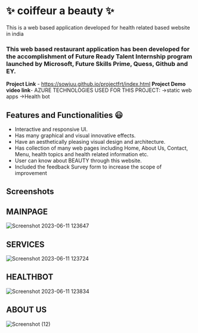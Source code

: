 # ✨ coiffeur a beauty  ✨


This is a web based application developed for health related  based website in india

### This web based restaurant application has been developed for the accomplishment of Future Ready Talent Internship program launched by Microsoft, Future Skills Prime, Quess, Github and EY.



**Project Link** - https://sowjuu.github.io/projectfrt/index.html
**Project Demo video link**-
AZURE TECHNOLOGIES USED FOR THIS PROJECT:
->static web apps
->Health bot


## Features and Functionalities 😃

- Interactive and responsive UI.
- Has many graphical and visual innovative effects.
- Have an aesthetically pleasing visual design and architecture.
- Has collection of many web pages including Home, About Us, Contact, Menu, health topics and health related information etc.
- User can know about BEAUTY through this website.
- Included the feedback Survey form to increase the scope of improvement 

## Screenshots

## MAINPAGE
 ![Screenshot 2023-06-11 123647](https://github.com/sowjuu/projectfrt/assets/118870639/cf992e27-9b85-4955-a771-03b161f567d3)
## SERVICES
 ![Screenshot 2023-06-11 123724](https://github.com/sowjuu/projectfrt/assets/118870639/63f1e3c3-fbe8-49fa-87ac-719a2a9eaa6a)
## HEALTHBOT
 ![Screenshot 2023-06-11 123834](https://github.com/sowjuu/projectfrt/assets/118870639/2bbea16d-48fa-4a87-80d6-dc057f9eed3f)
## ABOUT US 
 ![Screenshot (12)](https://github.com/sowjuu/projectfrt/assets/118870639/37a2b724-1bc5-4e58-8950-a54365cd9e79)







   





